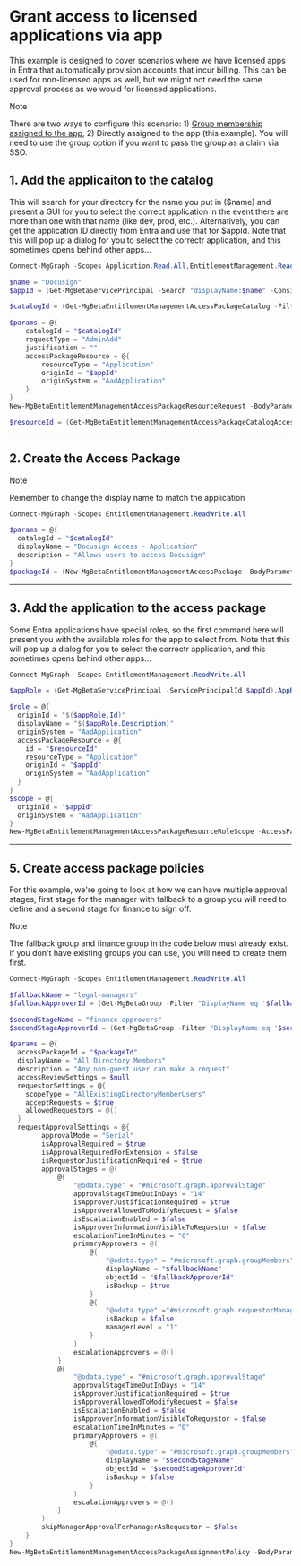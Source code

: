 # Grant access to licensed applications via app

This example is designed to cover scenarios where we have licensed apps in Entra that automatically provision accounts that incur billing. This can be used for non-licensed apps as well, but we might not need the same approval process as we would for licensed applications.

> [!NOTE]
> There are two ways to configure this scenario: 1) [Group membership assigned to the app](licensed-apps-group.md), 2) Directly assigned to the app (this example). You will need to use the group option if you want to pass the group as a claim via SSO.

## 1. Add the applicaiton to the catalog

This will search for your directory for the name you put in ($name) and present a GUI for you to select the correct application in the event there are more than one with that name (like dev, prod, etc.). Alternatively, you can get the application ID directly from Entra and use that for $appId. Note that this will pop up a dialog for you to select the correctr application, and this sometimes opens behind other apps...

```powershell
Connect-MgGraph -Scopes Application.Read.All,EntitlementManagement.ReadWrite.All

$name = "Docusign"
$appId = (Get-MgBetaServicePrincipal -Search "displayName:$name" -ConsistencyLevel eventual -CountVariable $count | Out-GridView -PassThru).Id

$catalogId = (Get-MgBetaEntitlementManagementAccessPackageCatalog -Filter "DisplayName eq 'General'").Id

$params = @{
	catalogId = "$catalogId"
	requestType = "AdminAdd"
	justification = ""
	accessPackageResource = @{
		resourceType = "Application"
		originId = "$appId"
		originSystem = "AadApplication"
	}
}
New-MgBetaEntitlementManagementAccessPackageResourceRequest -BodyParameter $params

$resourceId = (Get-MgBetaEntitlementManagementAccessPackageCatalogAccessPackageResource -AccessPackageCatalogId $catalogId -Filter "originId eq '$appId'").Id

```

---

## 2. Create the Access Package

> [!NOTE]
> Remember to change the display name to match the application 

```powershell
Connect-MgGraph -Scopes EntitlementManagement.ReadWrite.All

$params = @{
  catalogId = "$catalogId"
  displayName = "Docusign Access - Application"
  description = "Allows users to access Docusign"
}
$packageId = (New-MgBetaEntitlementManagementAccessPackage -BodyParameter $params).Id

```

---

## 3. Add the application to the access package

Some Entra applications have special roles, so the first command here will present you with the available roles for the app to select from. Note that this will pop up a dialog for you to select the correctr application, and this sometimes opens behind other apps...

```powershell
Connect-MgGraph -Scopes EntitlementManagement.ReadWrite.All

$appRole = (Get-MgBetaServicePrincipal -ServicePrincipalId $appId).AppRoles | Out-GridView -PassThru

$role = @{
  originId = "$($appRole.Id)"
  displayName = "$($appRole.Description)"
  originSystem = "AadApplication"
  accessPackageResource = @{
    id = "$resourceId"
    resourceType = "Application"
    originId = "$appId"
    originSystem = "AadApplication"
  }
}
$scope = @{
  originId = "$appId"
  originSystem = "AadApplication"
}
New-MgBetaEntitlementManagementAccessPackageResourceRoleScope -AccessPackageId $packageId -AccessPackageResourceRole $role -AccessPackageResourceScope $scope

```

---

## 5. Create access package policies

For this example, we're going to look at how we can have multiple approval stages, first stage for the manager with fallback to a group you will need to define and a second stage for finance to sign off.

> [!NOTE]
> The fallback group and finance group in the code below must already exist. If you don't have existing groups you can use, you will need to create them first.

```powershell
Connect-MgGraph -Scopes EntitlementManagement.ReadWrite.All

$fallbackName = "legal-managers"
$fallbackApproverId = (Get-MgBetaGroup -Filter "DisplayName eq '$fallbackName'").Id

$secondStageName = "finance-approvers"
$secondStageApproverId = (Get-MgBetaGroup -Filter "DisplayName eq '$secondStageName'").Id

$params = @{
  accessPackageId = "$packageId"
  displayName = "All Directory Members"
  description = "Any non-guest user can make a request"
  accessReviewSettings = $null
  requestorSettings = @{
    scopeType = "AllExistingDirectoryMemberUsers"
    acceptRequests = $true
    allowedRequestors = @()
  }
  requestApprovalSettings = @{
        approvalMode = "Serial"
        isApprovalRequired = $true
        isApprovalRequiredForExtension = $false
        isRequestorJustificationRequired = $true
        approvalStages = @(
            @{
                "@odata.type" = "#microsoft.graph.approvalStage"
                approvalStageTimeOutInDays = "14"
                isApproverJustificationRequired = $true
                isApproverAllowedToModifyRequest = $false
                isEscalationEnabled = $false
                isApproverInformationVisibleToRequestor = $false
                escalationTimeInMinutes = "0"
                primaryApprovers = @(
                    @{
                        "@odata.type" = "#microsoft.graph.groupMembers"
                        displayName = "$fallbackName"
                        objectId = "$fallbackApproverId"
                        isBackup = $true
                    }
                    @{
                        "@odata.type" ="#microsoft.graph.requestorManager"
                        isBackup = $false
                        managerLevel = "1"
                    }
                )
                escalationApprovers = @()
            }
            @{
                "@odata.type" = "#microsoft.graph.approvalStage"
                approvalStageTimeOutInDays = "14"
                isApproverJustificationRequired = $true
                isApproverAllowedToModifyRequest = $false
                isEscalationEnabled = $false
                isApproverInformationVisibleToRequestor = $false
                escalationTimeInMinutes = "0"
                primaryApprovers = @(
                    @{
                        "@odata.type" = "#microsoft.graph.groupMembers"
                        displayName = "$secondStageName"
                        objectId = "$secondStageApproverId"
                        isBackup = $false
                    }
                )
                escalationApprovers = @()
            }
        )
        skipManagerApprovalForManagerAsRequestor = $false
    }
}
New-MgBetaEntitlementManagementAccessPackageAssignmentPolicy -BodyParameter $params

```
